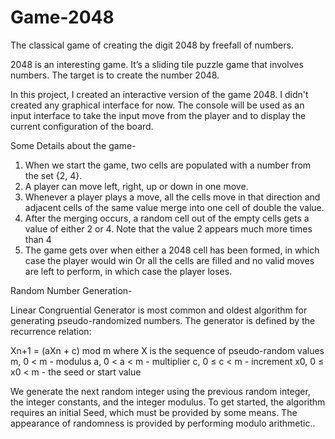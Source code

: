 # Game-2048
The classical game of creating the digit 2048 by freefall of numbers.

2048 is an interesting game. It’s a sliding tile puzzle game that involves numbers. The target is to create the number 2048.

In this project, I created an interactive version of the game 2048. I didn't created any graphical interface for now. The console will be used as an input interface to take the input move from the player and to display the current configuration of the board.

Some Details about the game-

1. When we start the game, two cells are populated with a number from the set {2, 4}.
2. A player can move left, right, up or down in one move.
3. Whenever a player plays a move, all the cells move in that direction and adjacent cells of the same value merge into one cell of double the value.
4. After the merging occurs, a random cell out of the empty cells gets a value of either 2 or 4. Note that the value 2 appears much more times than 4
5. The game gets over when either a 2048 cell has been formed, in which case the player would win Or all the cells are filled and no valid moves are left to perform, in which case the player loses.

Random Number Generation-

Linear Congruential Generator is most common and oldest algorithm for generating pseudo-randomized numbers. The generator is defined by the recurrence relation:

Xn+1 = (aXn + c) mod m
where X is the sequence of pseudo-random values
m, 0 < m  - modulus 
a, 0 < a < m  - multiplier
c, 0 ≤ c < m  - increment
x0, 0 ≤ x0 < m  - the seed or start value

We generate the next random integer using the previous random integer, the integer constants, and the integer modulus. To get started, the algorithm requires an initial Seed, which must be provided by some means. The appearance of randomness is provided by performing modulo arithmetic..

